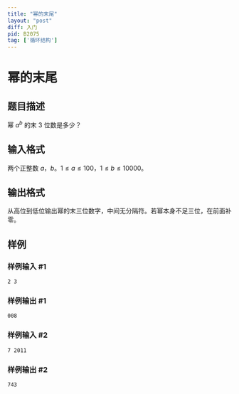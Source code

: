 ```yaml
---
title: "幂的末尾"
layout: "post"
diff: 入门
pid: B2075
tag: ['循环结构']
---
```

# 幂的末尾
## 题目描述

幂 $a^b$ 的末 $3$ 位数是多少？
## 输入格式

两个正整数 $a$，$b$。$1 \le a \le 100$，$1 \le b \le 10000$。
## 输出格式

从高位到低位输出幂的末三位数字，中间无分隔符。若幂本身不足三位，在前面补零。
## 样例

### 样例输入 #1
```
2 3
```
### 样例输出 #1
```
008
```
### 样例输入 #2
```
7 2011
```
### 样例输出 #2
```
743
```
